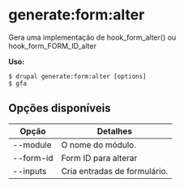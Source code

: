 # generate:form:alter
Gera uma implementação de hook_form_alter() ou hook_form_FORM_ID_alter

**Uso:**
```
$ drupal generate:form:alter [options]
$ gfa  
```

## Opções disponíveis
Opção | Detalhes
-------|-------------
--module | O nome do módulo.
--form-id | Form ID para alterar
--inputs | Cria entradas de formulário.
